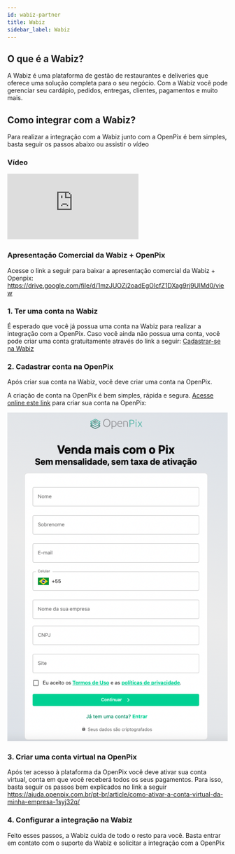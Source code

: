 ```yaml
---
id: wabiz-partner
title: Wabiz
sidebar_label: Wabiz
---
```


## O que é a Wabiz?

A Wabiz é uma plataforma de gestão de restaurantes e deliveries que oferece uma solução completa para o seu negócio. Com a Wabiz você pode gerenciar seu cardápio, pedidos, entregas, clientes, pagamentos e muito mais.

## Como integrar com a Wabiz?

Para realizar a integração com a Wabiz junto com a OpenPix é bem simples, basta seguir os passos abaixo ou assistir o vídeo

### Vídeo

 <div style={{
      position: 'relative',
      paddingBottom: '56.25%',
      height: 0
    }}>
  <iframe src="https://www.loom.com/embed/62406674ecbf45ec901b923a873212c6?sid=9992761e-8a53-47b4-8f6e-e0b9b9987366"
          frameBorder="0"
          allowFullScreen
          style={{
            position: 'absolute',
            top: 0,
            left: 0,
            width: '100%',
            height: '100%',
          }}>
  </iframe>
</div>

### Apresentação Comercial da Wabiz + OpenPix

Acesse o link a seguir para baixar a apresentação comercial da Wabiz + Openpix: <https://drive.google.com/file/d/1mzJUOZj2oadEgOIcfZ1DXag9rj9UlMd0/view>

### 1. Ter uma conta na Wabiz

É esperado que você já possua uma conta na Wabiz para realizar a integração com a OpenPix. Caso você ainda não possua uma conta, você pode criar uma conta gratuitamente através do link a seguir:
[Cadastrar-se na Wabiz](https://aplicativosparadelivery.com.br/)

### 2. Cadastrar conta na OpenPix

Após criar sua conta na Wabiz, você deve criar uma conta na OpenPix.

A criação de conta na OpenPix é bem simples, rápida e segura. [Acesse online este link](https://app.openpix.com/register?partner=Q29tcGFueTo2MmVkMWVhZGJjZTQ4ODI1Nzg2MTBjMGE=) para criar sua conta na OpenPix:

[![Tela de Registro OpenPix](./__assets__/register-form.png)](https://app.openpix.com/register?partner=Q29tcGFueTo2MmVkMWVhZGJjZTQ4ODI1Nzg2MTBjMGE=)

### 3. Criar uma conta virtual na OpenPix

Após ter acesso à plataforma da OpenPix você deve ativar sua conta virtual, conta em que você receberá todos os seus pagamentos. Para isso, basta seguir os passos bem explicados no link a seguir <https://ajuda.openpix.com.br/pt-br/article/como-ativar-a-conta-virtual-da-minha-empresa-1syj32q/>

### 4. Configurar a integração na Wabiz

Feito esses passos, a Wabiz cuida de todo o resto para você. Basta entrar em contato com o suporte da Wabiz e solicitar a integração com a OpenPix
